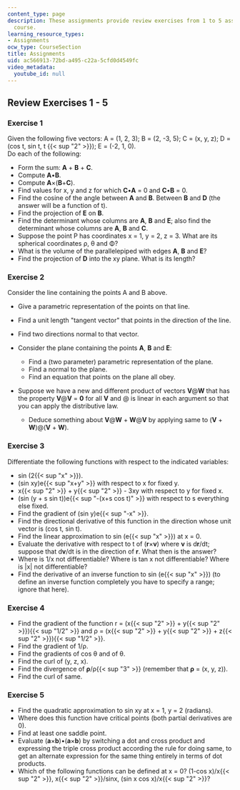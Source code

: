 ```yaml
---
content_type: page
description: These assignments provide review exercises from 1 to 5 assigned for the
  course.
learning_resource_types:
- Assignments
ocw_type: CourseSection
title: Assignments
uid: ac566913-72bd-a495-c22a-5cfd0d4549fc
video_metadata:
  youtube_id: null
---
```


Review Exercises 1 - 5
----------------------

### Exercise 1

Given the following five vectors: A = (1, 2, 3); B = (2, -3, 5); C = (x, y, z); D = (cos t, sin t, t {{< sup "2" >}}); E = (-2, 1, 0).  
Do each of the following:

*   Form the sum: **A** + **B** + **C**.
*   Compute **A**•**B**.
*   Compute **A**×(**B**+**C**).
*   Find values for x, y and z for which **C**•**A** = 0 and **C**•**B** = 0.
*   Find the cosine of the angle between **A** and **B**. Between **B** and **D** (the answer will be a function of t).
*   Find the projection of **E** on **B**.
*   Find the determinant whose columns are **A**, **B** and **E**; also find the determinant whose columns are **A**, **B** and **C**.
*   Suppose the point P has coordinates x = 1, y = 2, z = 3. What are its spherical coordinates ρ, θ and Φ?
*   What is the volume of the parallelepiped with edges **A**, **B** and **E**?
*   Find the projection of **D** into the xy plane. What is its length?

### Exercise 2

Consider the line containing the points A and B above.

*   Give a parametric representation of the points on that line.
*   Find a unit length "tangent vector" that points in the direction of the line.
*   Find two directions normal to that vector.
*   Consider the plane containing the points **A**, **B** and **E**:
    *   Find a (two parameter) parametric representation of the plane.
    *   Find a normal to the plane.
    *   Find an equation that points on the plane all obey.  
          
        
*   Suppose we have a new and different product of vectors **V**@**W** that has the property **V**@**V** = **0** for all **V** and @ is linear in each argument so that you can apply the distributive law.
    *   Deduce something about **V**@**W** + **W**@**V** by applying same to (**V** + **W**)@(**V** + **W**).

### Exercise 3

Differentiate the following functions with respect to the indicated variables:

*   sin (2{{< sup "x" >}}).
*   (sin xy)e{{< sup "x+y" >}} with respect to x for fixed y.
*   x{{< sup "2" >}} + y{{< sup "2" >}} - 3xy with respect to y for fixed x.
*   (sin (y + s sin t))e{{< sup "\-(x+s cos t)" >}} with respect to s everything else fixed.
*   Find the gradient of (sin y)e{{< sup "\-x" >}}.
*   Find the directional derivative of this function in the direction whose unit vector is (cos t, sin t).
*   Find the linear approximation to sin (e{{< sup "x" >}}) at x = 0.
*   Evaluate the derivative with respect to t of (**r**×**v**) where **v** is d**r**/dt; suppose that d**v**/dt is in the direction of **r**. What then is the answer?
*   Where is 1/x not differentiable? Where is tan x not differentiable? Where is |x| not differentiable?
*   Find the derivative of an inverse function to sin (e{{< sup "x" >}}) (to define an inverse function completely you have to specify a range; ignore that here).

### Exercise 4

*   Find the gradient of the function r = (x{{< sup "2" >}} + y{{< sup "2" >}}){{< sup "1/2" >}} and ρ = (x{{< sup "2" >}} + y{{< sup "2" >}} + z{{< sup "2" >}}){{< sup "1/2" >}}.
*   Find the gradient of 1/ρ.
*   Find the gradients of cos θ and of θ.
*   Find the curl of (y, z, x).
*   Find the divergence of **ρ**/ρ{{< sup "3" >}} (remember that **ρ** = (x, y, z)).
*   Find the curl of same.

### Exercise 5

*   Find the quadratic approximation to sin xy at x = 1, y = 2 (radians).
*   Where does this function have critical points (both partial derivatives are 0).
*   Find at least one saddle point.
*   Evaluate (**a**×**b**)•(**a**×**b**) by switching a dot and cross product and expressing the triple cross product according the rule for doing same, to get an alternate expression for the same thing entirely in terms of dot products.
*   Which of the following functions can be defined at x = 0? (1-cos x)/x{{< sup "2" >}}, x{{< sup "2" >}}/sinx, (sin x cos x)/x{{< sup "2" >}}?